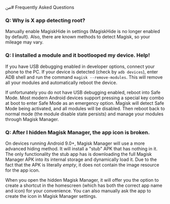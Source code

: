 من# Frequently Asked Questions

### Q: Why is X app detecting root?

Manually enable MagiskHide in settings (MagiskHide is no longer enabled by default). Also, there are known methods to detect Magisk, so your mileage may vary.

### Q: I installed a module and it bootlooped my device. Help!

If you have USB debugging enabled in developer options, connect your phone to the PC. If your device is detected (check by `adb devices`), enter ADB shell and run the command `magisk --remove-modules`. This will remove all your modules and automatically reboot the device.

If unfortunately you do not have USB debugging enabled, reboot into Safe Mode. Most modern Android devices support pressing a special key combo at boot to enter Safe Mode as an emergency option. Magisk will detect Safe Mode being activated, and all modules will be disabled. Then reboot back to normal mode (the module disable state persists) and manage your modules through Magisk Manager.

### Q: After I hidden Magisk Manager, the app icon is broken.

On devices running Android 9.0+, Magisk Manager will use a more advanced hiding method. It will install a "stub" APK that has nothing in it. The only functionality the stub app has is downloading the full Magisk Manager APK into its internal storage and dynamically load it. Due to the fact that the APK is literally *empty*, it does not contain the image resource for the app icon.

When you open the hidden Magisk Manager, it will offer you the option to create a shortcut in the homescreen (which has both the correct app name and icon) for your convenience. You can also manually ask the app to create the icon in Magisk Manager settings.
